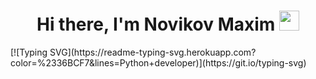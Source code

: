 <h1 align="center">Hi there, I'm Novikov Maxim 
<img src="https://github.com/blackcater/blackcater/raw/main/images/Hi.gif" height="32"/></h1>
<!--<h3 align="center">Python developer</h3>-->
[![Typing SVG](https://readme-typing-svg.herokuapp.com?color=%2336BCF7&lines=Python+developer)](https://git.io/typing-svg)
